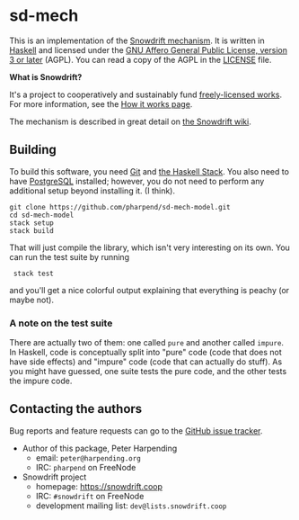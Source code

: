 # sd-mech

This is an implementation of the [Snowdrift mechanism][sd-mech]. It is
written in [Haskell][hs] and licensed under the
[GNU Affero General Public License, version 3 or later][agpl]
(AGPL). You can read a copy of the AGPL in the [LICENSE][l] file.

**What is Snowdrift?**

It's a project to cooperatively and sustainably fund
[freely-licensed works][w-free]. For more information, see the
[How it works page][sd-how].

The mechanism is described in great detail on
[the Snowdrift wiki][sd-mech].

## Building

To build this software, you need [Git][git-install] and
[the Haskell Stack][hs-stack]. You also need to have [PostgreSQL][pg]
installed; however, you do not need to perform any additional setup
beyond installing it. (I think).

    git clone https://github.com/pharpend/sd-mech-model.git
    cd sd-mech-model
    stack setup
    stack build
    
That will just compile the library, which isn't very interesting on its
own. You can run the test suite by running

     stack test

and you'll get a nice colorful output explaining that everything is
peachy (or maybe not).

### A note on the test suite

There are actually two of them: one called `pure` and another called
`impure`. In Haskell, code is conceptually split into "pure" code (code
that does not have side effects) and "impure" code (code that can
actually do stuff). As you might have guessed, one suite tests the pure
code, and the other tests the impure code.

## Contacting the authors

Bug reports and feature requests can go to the
[GitHub issue tracker][gh-issues].

* Author of this package, Peter Harpending
    + email: `peter@harpending.org`
    + IRC: `pharpend` on FreeNode
* Snowdrift project
    + homepage: <https://snowdrift.coop>
    + IRC: `#snowdrift` on FreeNode
    + development mailing list: `dev@lists.snowdrift.coop`

[agpl]: https://gnu.org/licenses/agpl
[gh-issues]: https://github.com/pharpend/sd-mech-model/issues
[git-install]: https://git-scm.com/book/en/v2/Getting-Started-Installing-Git
[hs]: https://www.haskell.org/
[hs-stack]: http://docs.haskellstack.org/en/stable/README/
[l]: LICENSE
[pg]: https://wiki.postgresql.org/wiki/Detailed_installation_guides
[sd-how]: https://snowdrift.coop/how-it-works
[sd-mech]: https://snowdrift.coop/p/snowdrift/w/en/mechanism
[w-free]: https://en.wikipedia.org/wiki/Free_license
